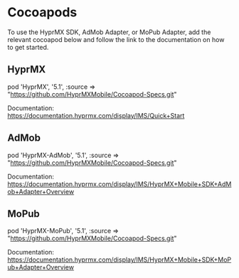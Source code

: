 # Cocoapods

To use the HyprMX SDK, AdMob Adapter, or MoPub Adapter, add the relevant cocoapod below and follow the link to the documentation on how to get started.

## HyprMX

pod 'HyprMX', '5.1', :source => "https://github.com/HyprMXMobile/Cocoapod-Specs.git"

Documentation: https://documentation.hyprmx.com/display/IMS/Quick+Start

## AdMob

pod 'HyprMX-AdMob', '5.1', :source => "https://github.com/HyprMXMobile/Cocoapod-Specs.git"

Documentation: https://documentation.hyprmx.com/display/IMS/HyprMX+Mobile+SDK+AdMob+Adapter+Overview

## MoPub

pod 'HyprMX-MoPub', '5.1', :source => "https://github.com/HyprMXMobile/Cocoapod-Specs.git"

Documentation: https://documentation.hyprmx.com/display/IMS/HyprMX+Mobile+SDK+MoPub+Adapter+Overview
